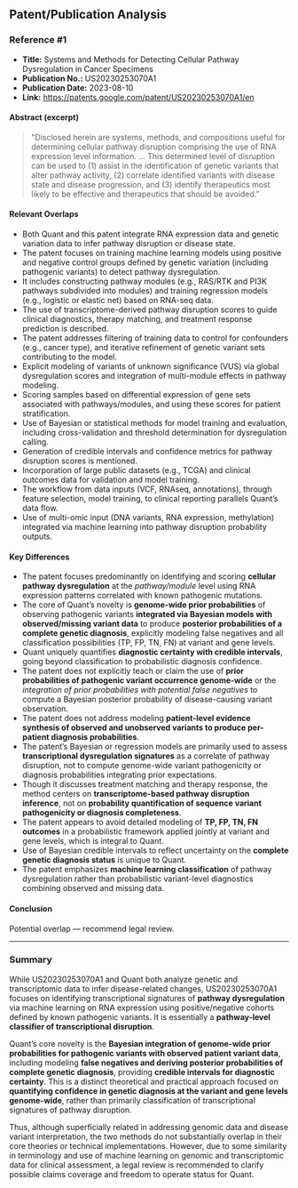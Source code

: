 ## Patent/Publication Analysis

### Reference #1

- **Title:** Systems and Methods for Detecting Cellular Pathway Dysregulation in Cancer Specimens
- **Publication No.:** US20230253070A1
- **Publication Date:** 2023-08-10
- **Link:** https://patents.google.com/patent/US20230253070A1/en

#### Abstract (excerpt)

> "Disclosed herein are systems, methods, and compositions useful for determining cellular pathway disruption comprising the use of RNA expression level information. ... This determined level of disruption can be used to (1) assist in the identification of genetic variants that alter pathway activity, (2) correlate identified variants with disease state and disease progression, and (3) identify therapeutics most likely to be effective and therapeutics that should be avoided."

#### Relevant Overlaps

- Both Quant and this patent integrate RNA expression data and genetic variation data to infer pathway disruption or disease state.
- The patent focuses on training machine learning models using positive and negative control groups defined by genetic variation (including pathogenic variants) to detect pathway dysregulation.
- It includes constructing pathway modules (e.g., RAS/RTK and PI3K pathways subdivided into modules) and training regression models (e.g., logistic or elastic net) based on RNA-seq data.
- The use of transcriptome-derived pathway disruption scores to guide clinical diagnostics, therapy matching, and treatment response prediction is described.
- The patent addresses filtering of training data to control for confounders (e.g., cancer type), and iterative refinement of genetic variant sets contributing to the model.
- Explicit modeling of variants of unknown significance (VUS) via global dysregulation scores and integration of multi-module effects in pathway modeling.
- Scoring samples based on differential expression of gene sets associated with pathways/modules, and using these scores for patient stratification.
- Use of Bayesian or statistical methods for model training and evaluation, including cross-validation and threshold determination for dysregulation calling.
- Generation of credible intervals and confidence metrics for pathway disruption scores is mentioned.
- Incorporation of large public datasets (e.g., TCGA) and clinical outcomes data for validation and model training.
- The workflow from data inputs (VCF, RNAseq, annotations), through feature selection, model training, to clinical reporting parallels Quant’s data flow.
- Use of multi-omic input (DNA variants, RNA expression, methylation) integrated via machine learning into pathway disruption probability outputs.

#### Key Differences

- The patent focuses predominantly on identifying and scoring **cellular pathway dysregulation** at the *pathway/module* level using RNA expression patterns correlated with known pathogenic mutations.
- The core of Quant’s novelty is **genome-wide prior probabilities** of observing pathogenic variants **integrated via Bayesian models with observed/missing variant data** to produce **posterior probabilities of a complete genetic diagnosis**, explicitly modeling false negatives and all classification possibilities (TP, FP, TN, FN) at variant and gene levels.
- Quant uniquely quantifies **diagnostic certainty with credible intervals**, going beyond classification to probabilistic diagnosis confidence.
- The patent does not explicitly teach or claim the use of **prior probabilities of pathogenic variant occurrence genome-wide** or the *integration of prior probabilities with potential false negatives* to compute a Bayesian posterior probability of disease-causing variant observation.
- The patent does not address modeling **patient-level evidence synthesis of observed and unobserved variants to produce per-patient diagnosis probabilities**.
- The patent’s Bayesian or regression models are primarily used to assess **transcriptional dysregulation signatures** as a correlate of pathway disruption, not to compute genome-wide variant pathogenicity or diagnosis probabilities integrating prior expectations.
- Though it discusses treatment matching and therapy response, the method centers on **transcriptome-based pathway disruption inference**, not on **probability quantification of sequence variant pathogenicity or diagnosis completeness**.
- The patent appears to avoid detailed modeling of **TP, FP, TN, FN outcomes** in a probabilistic framework applied jointly at variant and gene levels, which is integral to Quant.
- Use of Bayesian credible intervals to reflect uncertainty on the **complete genetic diagnosis status** is unique to Quant.
- The patent emphasizes **machine learning classification** of pathway dysregulation rather than probabilistic variant-level diagnostics combining observed and missing data.

#### Conclusion

Potential overlap — recommend legal review.

---

### Summary

While US20230253070A1 and Quant both analyze genetic and transcriptomic data to infer disease-related changes, US20230253070A1 focuses on identifying transcriptional signatures of **pathway dysregulation** via machine learning on RNA expression using positive/negative cohorts defined by known pathogenic variants. It is essentially a **pathway-level classifier of transcriptional disruption**.

Quant’s core novelty is the **Bayesian integration of genome-wide prior probabilities for pathogenic variants with observed patient variant data**, including modeling **false negatives and deriving posterior probabilities of complete genetic diagnosis**, providing **credible intervals for diagnostic certainty**. This is a distinct theoretical and practical approach focused on **quantifying confidence in genetic diagnosis at the variant and gene levels genome-wide**, rather than primarily classification of transcriptional signatures of pathway disruption.

Thus, although superficially related in addressing genomic data and disease variant interpretation, the two methods do not substantially overlap in their core theories or technical implementations. However, due to some similarity in terminology and use of machine learning on genomic and transcriptomic data for clinical assessment, a legal review is recommended to clarify possible claims coverage and freedom to operate status for Quant.